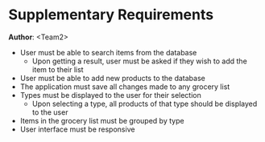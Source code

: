 # Supplementary Requirements

**Author**: \<Team2\>

* User must be able to search items from the database 
	* Upon getting a result, user must be asked if they wish to add the item to their list
* User must be able to add new products to the database
* The application must save all changes made to any grocery list
* Types must be displayed to the user for their selection
	* Upon selecting a type, all products of that type should be displayed to the user
* Items in the grocery list must be grouped by type
* User interface must be responsive 